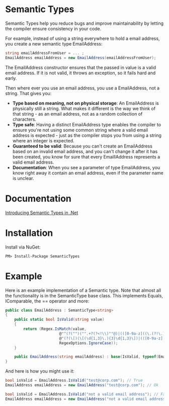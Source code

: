 Semantic Types
==============

Semantic Types help you reduce bugs and improve maintainability by letting the compiler ensure consistency in your code.

For example, instead of using a string everywhere to hold a email address, you create a new semantic type EmailAddress:
```csharp
string emailAddressFromUser = ... ;
EmailAddress emailAddress = new EmailAddress(emailAddressFromUser);
```

The EmailAddress constructor ensures that the passed in value is a valid email address. If it is not valid, it throws an exception, so it fails hard and early.

Then where ever you use an email address, you use a EmailAddress, not a string. That gives you:
 
* **Type based on meaning, not on physical storage**: An EmailAddress is physically still a string. What makes it different is the way we think of that string - as an email address, not as a random collection of characters.
* **Type safe**: Having a distinct EmailAddress type enables the compiler to ensure you're not using some common string where a valid email address is expected - just as the compiler stops you from using a string where an integer is expected.
* **Guaranteed to be valid**: Because you can't create an EmailAddress based on an invalid email address, and you can't change it after it has been created, you know for sure that every EmaillAddress represents a valid email address.
* **Documentation**: When you see a parameter of type EmailAddress, you know right away it contain an email address, even if the parameter name is unclear. 
 
Documentation
============
[Introducing Semantic Types in .Net](http://www.codeproject.com/Articles/860646/Introducing-Semantic-Types-in-Net)


Installation
============

Install via NuGet:

```PM> Install-Package SemanticTypes```

Example
=======

Here is an example implementation of a Semantic type. Note that almost all the functionality is in the SemanticType base class. This implements Equals, IComparable, the == operator and more:

```csharp
public class EmailAddress : SemanticType<string>
{
	public static bool IsValid(string value)
	{
		return (Regex.IsMatch(value,
						@"^(?("")("".+?(?<!\\)""@)|(([0-9a-z]((\.(?!\.))|[-!#\$%&'\*\+/=\?\^`\{\}\|~\w])*)(?<=[0-9a-z])@))" +
						@"(?(\[)(\[(\d{1,3}\.){3}\d{1,3}\])|(([0-9a-z][-\w]*[0-9a-z]*\.)+[a-z0-9][\-a-z0-9]{0,22}[a-z0-9]))$",
						RegexOptions.IgnoreCase));
	}

	public EmailAddress(string emailAddress) : base(IsValid, typeof(EmailAddress), emailAddress) { }
}
```

And here is how you might use it:

```csharp
bool isValid = EmailAddress.IsValid("test@corp.com"); // True
EmailAddress emailAddress = new EmailAddress("test@corp.com"); // Ok

bool isValid = EmailAddress.IsValid("not a valid email address"); // False
EmailAddress emailAddress = new EmailAddress("not a valid email address"); // Throws exception
```

